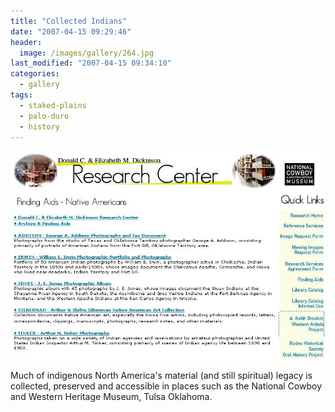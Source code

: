 ```yaml
---
title: "Collected Indians"
date: "2007-04-15 09:29:46"
header:
  image: /images/gallery/264.jpg
last_modified: "2007-04-15 09:34:10"
categories:
  - gallery
tags:
  - staked-plains
  - palo-duro
  - history  
---
```

![264](/images/gallery/264.jpg)

Much of indigenous North America's material (and still spiritual) legacy is collected, preserved and accessible in places such as the National Cowboy and Western Heritage Museum, Tulsa Oklahoma.
